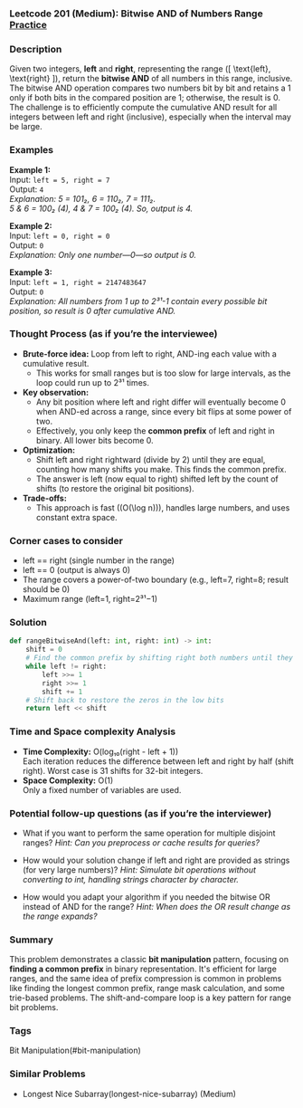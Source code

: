 ### Leetcode 201 (Medium): Bitwise AND of Numbers Range [Practice](https://leetcode.com/problems/bitwise-and-of-numbers-range)

### Description  
Given two integers, **left** and **right**, representing the range \([ \text{left}, \text{right} ]\), return the **bitwise AND** of all numbers in this range, inclusive.  
The bitwise AND operation compares two numbers bit by bit and retains a 1 only if both bits in the compared position are 1; otherwise, the result is 0. The challenge is to efficiently compute the cumulative AND result for all integers between left and right (inclusive), especially when the interval may be large.

### Examples  

**Example 1:**  
Input: `left = 5, right = 7`  
Output: `4`  
*Explanation: 5 = 101₂, 6 = 110₂, 7 = 111₂.  
5 & 6 = 100₂ (4), 4 & 7 = 100₂ (4). So, output is 4.*

**Example 2:**  
Input: `left = 0, right = 0`  
Output: `0`  
*Explanation: Only one number—0—so output is 0.*

**Example 3:**  
Input: `left = 1, right = 2147483647`  
Output: `0`  
*Explanation: All numbers from 1 up to 2³¹-1 contain every possible bit position, so result is 0 after cumulative AND.*

### Thought Process (as if you’re the interviewee)  
- **Brute-force idea:** Loop from left to right, AND-ing each value with a cumulative result.  
  - This works for small ranges but is too slow for large intervals, as the loop could run up to 2³¹ times.
- **Key observation:**  
  - Any bit position where left and right differ will eventually become 0 when AND-ed across a range, since every bit flips at some power of two.  
  - Effectively, you only keep the **common prefix** of left and right in binary. All lower bits become 0.
- **Optimization:**  
  - Shift left and right rightward (divide by 2) until they are equal, counting how many shifts you make. This finds the common prefix.  
  - The answer is left (now equal to right) shifted left by the count of shifts (to restore the original bit positions).
- **Trade-offs:**  
  - This approach is fast (\(O(\log n)\)), handles large numbers, and uses constant extra space.

### Corner cases to consider  
- left == right (single number in the range)  
- left == 0 (output is always 0)  
- The range covers a power-of-two boundary (e.g., left=7, right=8; result should be 0)  
- Maximum range (left=1, right=2³¹−1)

### Solution

```python
def rangeBitwiseAnd(left: int, right: int) -> int:
    shift = 0
    # Find the common prefix by shifting right both numbers until they match
    while left != right:
        left >>= 1
        right >>= 1
        shift += 1
    # Shift back to restore the zeros in the low bits
    return left << shift
```

### Time and Space complexity Analysis  

- **Time Complexity:** O(log₁₀(right - left + 1))  
  Each iteration reduces the difference between left and right by half (shift right). Worst case is 31 shifts for 32-bit integers.
- **Space Complexity:** O(1)  
  Only a fixed number of variables are used.

### Potential follow-up questions (as if you’re the interviewer)  

- What if you want to perform the same operation for multiple disjoint ranges?
  *Hint: Can you preprocess or cache results for queries?*

- How would your solution change if left and right are provided as strings (for very large numbers)?
  *Hint: Simulate bit operations without converting to int, handling strings character by character.*

- How would you adapt your algorithm if you needed the bitwise OR instead of AND for the range?
  *Hint: When does the OR result change as the range expands?*

### Summary
This problem demonstrates a classic **bit manipulation** pattern, focusing on **finding a common prefix** in binary representation. It's efficient for large ranges, and the same idea of prefix compression is common in problems like finding the longest common prefix, range mask calculation, and some trie-based problems. The shift-and-compare loop is a key pattern for range bit problems.

### Tags
Bit Manipulation(#bit-manipulation)

### Similar Problems
- Longest Nice Subarray(longest-nice-subarray) (Medium)